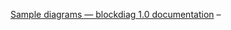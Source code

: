

[ Sample diagrams — blockdiag 1.0 documentation](
http://blockdiag.com/en/blockdiag/examples.html) –

